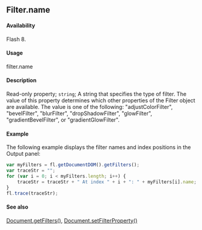 ## Filter.name

#### Availability

Flash 8.

#### Usage

filter.name

#### Description

Read-only property; `string`; A string that specifies the type of filter. The value of this property determines which other properties of the Filter object are available. The value is one of the following: "adjustColorFilter", "bevelFilter", "blurFilter", "dropShadowFilter", "glowFilter", "gradientBevelFilter", or "gradientGlowFilter".

#### Example

The following example displays the filter names and index positions in the Output panel:

```javascript
var myFilters = fl.getDocumentDOM().getFilters();
var traceStr = "";
for (var i = 0; i < myFilters.length; i++) {
    traceStr = traceStr + " At index " + i + ": " + myFilters[i].name;
}
fl.trace(traceStr);
```

#### See also

[Document.getFilters()](../Document_object/Document79.md), [Document.setFilterProperty()](../Document_object/Document520.md)
